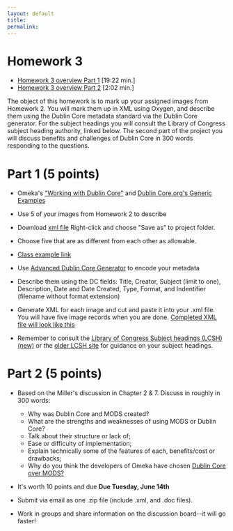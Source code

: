 ```yaml
---
layout: default
title: 
permalink:
---
```


<h1> Homework 3</h1>

- [Homework 3 overview Part 1](https://youtu.be/E3SKUWa6EmI) [19:22 min.]
- [Homework 3 overview Part 2](https://youtu.be/3FxpAW4IjFY) [2:02 min.]

The object of this homework is to mark up your assigned images from Homework 2. You will mark them up in XML using Oxygen, and describe them using the Dublin Core metadata standard via the Dublin Core generator. For the subject headings you will consult the Library of Congress subject heading authority, linked below. The second part of the project you will discuss benefits and challenges of Dublin Core in 300 words responding to the questions.  


# Part 1 (5 points)

- Omeka's ["Working with Dublin Core"](https://omeka.org/classic/docs/Content/Working_with_Dublin_Core/) and [Dublin Core.org's Generic Examples](http://dublincore.org/documents/2000/07/16/usageguide/generic.shtml)

- Use 5 of your images from Homework 2 to describe 
- Download [xml file](https://markwolfeman.github.io/ist653/assignments/dc_hw3.xml) Right-click and choose "Save as" to project folder.
- Choose five that are as different from each other as allowable. 
- [Class example link](https://s-media-cache-ak0.pinimg.com/564x/25/9c/c4/259cc4503e54e6ead71cf02ae2a9c5d1.jpg)
- Use [Advanced Dublin Core Generator](https://nsteffel.github.io/dublin_core_generator/) to encode your metadata
- Describe them using the DC fields: Title, Creator, Subject (limit to one), Description, Date and Date Created, Type, Format, and Indentifier (filename without format extension)
- Generate XML for each image and cut and paste it into your .xml file. You will have five image records when you are done. [Completed XML file will look like this](https://markwolfeman.github.io/ist653/assignments/dc_hw3_example.xml)
- Remember to  consult the [Library of Congress Subject headings (LCSH) (new)](http://id.loc.gov/authorities/subjects.html) or the [older LCSH site](http://authorities.loc.gov/) for guidance on your subject headings.


# Part 2  (5 points)

- Based on the Miller's discussion in Chapter 2 &amp; 7. Discuss in roughly in 300 words:
    
	- Why was Dublin Core and MODS created?
	- What are the strengths and weaknesses of using MODS or Dublin Core?
	- Talk about their structure or lack of;
	- Ease or difficulty of implementation;
	- Explain technically some of the features of each, benefits/cost or drawbacks;
	- Why do you think the developers of Omeka have chosen [Dublin Core over MODS?](http://omeka.org/forums/topic/omeka-and-mods-element-set)


- It's worth 10 points and due **Due Tuesday, June 14th** 
- Submit via email as one .zip file (include .xml, and .doc files). 
- Work in groups and share information on the discussion board--it will go faster!

